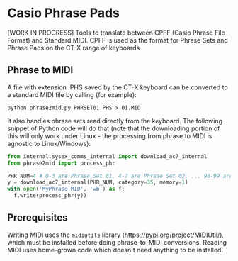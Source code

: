# Casio Phrase Pads
[WORK IN PROGRESS] Tools to translate between CPFF (Casio Phrase File Format) and Standard MIDI. CPFF is used as the format for Phrase Sets and Phrase Pads on the CT-X range of keyboards.

## Phrase to MIDI
A file with extension .PHS saved by the CT-X keyboard can be converted to a standard MIDI file by calling (for example):

```
python phrase2mid.py PHRSET01.PHS > 01.MID
```

It also handles phrase sets read directly from the keyboard. The following snippet of Python code will do that (note that the downloading portion of this will only work under Linux - the processing from phrase to MIDI is agnostic to Linux/Windows):

```python
from internal.sysex_comms_internal import download_ac7_internal
from phrase2mid import process_phr

PHR_NUM=4 # 0-3 are Phrase Set 01, 4-7 are Phrase Set 02, ... 96-99 are Phrase Set 25.
y = download_ac7_internal(PHR_NUM, category=35, memory=1)
with open('MyPhrase.MID', 'wb') as f:
  f.write(process_phr(y))
```

## Prerequisites
Writing MIDI uses the `midiutils` library (<https://pypi.org/project/MIDIUtil/>), which must be installed before doing phrase-to-MIDI conversions. Reading
MIDI uses home-grown code which doesn't need anything to be installed.

